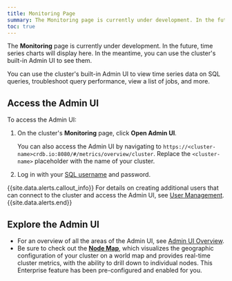 ```yaml
---
title: Monitoring Page
summary: The Monitoring page is currently under development. In the future, time series charts will display here.
toc: true
---
```


The **Monitoring** page is currently under development. In the future, time series charts will display here. In the meantime, you can use the cluster's built-in Admin UI to see them.

You can use the cluster's built-in Admin UI to view time series data on SQL queries, troubleshoot query performance, view a list of jobs, and more.

## Access the Admin UI

To access the Admin UI:

1. On the cluster's **Monitoring** page, click **Open Admin UI**.

    You can also access the Admin UI by navigating to `https://<cluster-name>crdb.io:8080/#/metrics/overview/cluster`. Replace the `<cluster-name>` placeholder with the name of your cluster.

2. Log in with your [SQL username](cockroachcloud-authorization.html#use-the-console) and password.

{{site.data.alerts.callout_info}}
For details on creating additional users that can connect to the cluster and access the Admin UI, see [User Management](cockroachcloud-authorization.html#use-the-console).
{{site.data.alerts.end}}

## Explore the Admin UI

- For an overview of all the areas of the Admin UI, see [Admin UI Overview](../stable/admin-ui-overview.html).
- Be sure to check out the [**Node Map**](../stable/admin-ui-overview.html), which visualizes the geographic configuration of your cluster on a world map and provides real-time cluster metrics, with the ability to drill down to individual nodes. This Enterprise feature has been pre-configured and enabled for you.

